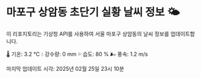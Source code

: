 
# 마포구 상암동 초단기 실황 날씨 정보 🌤️

이 리포지토리는 기상청 API를 사용하여 서울 마포구 상암동의 날씨 정보를 업데이트합니다. 

🌡️ 기온: 3.2 ℃
💧 강수량: 0 mm
💦 습도: 80 %
🌬️ 풍속: 1.2 m/s

마지막 업데이트 시각: 2025년 02월 25일 23시 10분    
